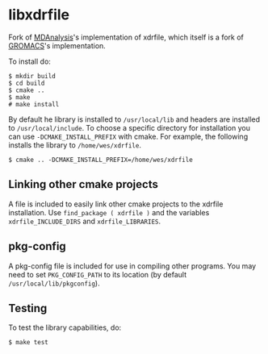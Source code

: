 # libxdrfile

Fork of [MDAnalysis](https://github.com/MDAnalysis/mdanalysis)'s implementation of
xdrfile, which itself is a fork of [GROMACS](https://www.gromacs.org)'s
implementation.

To install do:

    $ mkdir build
    $ cd build
    $ cmake .. 
    $ make
    # make install

By default he library is installed to `/usr/local/lib` and headers are installed
to `/usr/local/include`. To choose a specific directory for installation you can
use `-DCMAKE_INSTALL_PREFIX` with cmake. For example, the following installs the library to
`/home/wes/xdrfile`.

    $ cmake .. -DCMAKE_INSTALL_PREFIX=/home/wes/xdrfile

## Linking other cmake projects

A file is included to easily link other cmake projects to the xdrfile
installation. Use `find_package ( xdrfile )` and the variables
`xdrfile_INCLUDE_DIRS` and `xdrfile_LIBRARIES`.

## pkg-config

A pkg-config file is included for use in compiling other programs. You may need
to set `PKG_CONFIG_PATH` to its location (by default `/usr/local/lib/pkgconfig`).

## Testing

To test the library capabilities, do:

    $ make test
